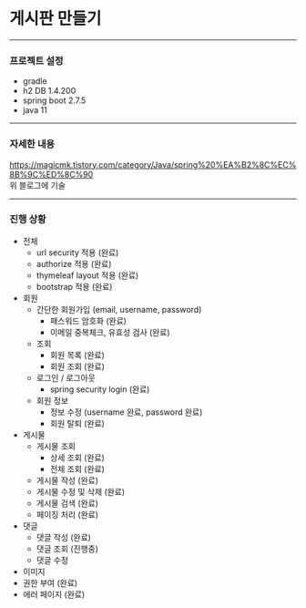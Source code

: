 # 게시판 만들기

---
### 프로젝트 설정
 - gradle
 - h2 DB 1.4.200
 - spring boot 2.7.5
 - java 11
---
### 자세한 내용
https://magicmk.tistory.com/category/Java/spring%20%EA%B2%8C%EC%8B%9C%ED%8C%90
<br/>
위 블로그에 기술

---
### 진행 상황
 - 전체
   - url security 적용 (완료)
   - authorize 적용 (완료)
   - thymeleaf layout 적용 (완료)
   - bootstrap 적용 (완료)
 - 회원
   - 간단한 회원가입 (email, username, password)
     - 패스워드 암호화 (완료)
     - 이메일 중복체크, 유효성 검사 (완료)
   - 조회
     - 회원 목록 (완료)
     - 회원 조회 (완료)
   - 로그인 / 로그아웃
     - spring security login (완료)
   - 회원 정보
     - 정보 수정 (username 완료, password 완료)
     - 회원 탈퇴 (완료)
 - 게시물
   - 게시물 조회
     - 상세 조회 (완료)
     - 전체 조회 (완료)
   - 게시물 작성 (완료)
   - 게시물 수정 및 삭제 (완료)
   - 게시물 검색 (완료)
   - 페이징 처리 (완료)
 - 댓글
   - 댓글 작성 (완료)
   - 댓글 조회 (진행중)
   - 댓글 수정
 - 이미지
 - 권한 부여 (완료)
 - 에러 페이지 (완료)